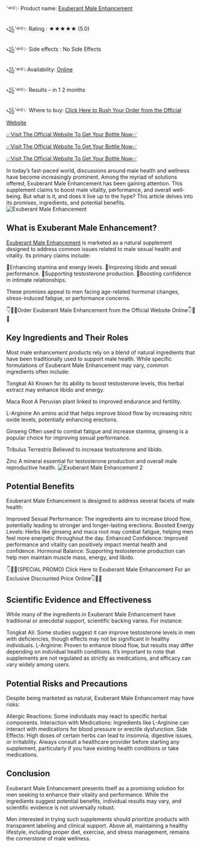 ༺✨ Product name: [Exuberant Male Enhancement](https://howdyscbd.com/exuberant-male-enhancement-order/)

꧁༺✨ Rating : ★★★★★ (5.0)

꧁༺✨ Side effects : No Side Effects

꧁༺✨Availability: [Online](https://howdyscbd.com/exuberant-male-enhancement-order/)

꧁༺✨ Results – in 1 2 months

꧁༺✨ Where to buy: [Click Here to Rush Your Order from the Official Website](https://howdyscbd.com/exuberant-male-enhancement-order/)

[✅Visit The Official Website To Get Your Bottle Now✅](https://howdyscbd.com/exuberant-male-enhancement-order/)

[✅Visit The Official Website To Get Your Bottle Now✅](https://howdyscbd.com/exuberant-male-enhancement-order/)

[✅Visit The Official Website To Get Your Bottle Now✅](https://howdyscbd.com/exuberant-male-enhancement-order/)


In today’s fast-paced world, discussions around male health and wellness have become increasingly prominent. Among the myriad of solutions offered, Exuberant Male Enhancement has been gaining attention. This supplement claims to boost male vitality, performance, and overall well-being. But what is it, and does it live up to the hype? This article delves into its promises, ingredients, and potential benefits.
![Exuberant Male Enhancement](https://github.com/user-attachments/assets/f61b1823-1ffc-4fd4-ae09-2f9091edee21)


## What is Exuberant Male Enhancement?

[Exuberant Male Enhancement](https://howdyscbd.com/exuberant-male-enhancement-order/) is marketed as a natural supplement designed to address common issues related to male sexual health and vitality. Its primary claims include:

Enhancing stamina and energy levels.
Improving libido and sexual performance.
Supporting testosterone production.
Boosting confidence in intimate relationships.

These promises appeal to men facing age-related hormonal changes, stress-induced fatigue, or performance concerns.

👇🥳😍Order Exuberant Male Enhancement from the Official Website Online👇🥳😍


## Key Ingredients and Their Roles

Most male enhancement products rely on a blend of natural ingredients that have been traditionally used to support male health. While specific formulations of Exuberant Male Enhancement may vary, common ingredients often include:

Tongkat Ali
Known for its ability to boost testosterone levels, this herbal extract may enhance libido and energy.

Maca Root
A Peruvian plant linked to improved endurance and fertility.

L-Arginine
An amino acid that helps improve blood flow by increasing nitric oxide levels, potentially enhancing erections.

Ginseng
Often used to combat fatigue and increase stamina, ginseng is a popular choice for improving sexual performance.

Tribulus Terrestris
Believed to increase testosterone and libido.

Zinc
A mineral essential for testosterone production and overall male reproductive health.
![Exuberant Male Enhancement 2](https://github.com/user-attachments/assets/0e024b90-182b-4d26-a0ba-b4adcb6085ba)


## Potential Benefits

Exuberant Male Enhancement is designed to address several facets of male health:

Improved Sexual Performance: The ingredients aim to increase blood flow, potentially leading to stronger and longer-lasting erections.
Boosted Energy Levels: Herbs like ginseng and maca root may combat fatigue, helping men feel more energetic throughout the day.
Enhanced Confidence: Improved performance and vitality can positively impact mental health and confidence.
Hormonal Balance: Supporting testosterone production can help men maintain muscle mass, energy, and libido.

👇🥳😍(SPECIAL PROMO) Click Here to Exuberant Male Enhancement For an Exclusive Discounted Price Online👇🥳😍

## Scientific Evidence and Effectiveness

While many of the ingredients in Exuberant Male Enhancement have traditional or anecdotal support, scientific backing varies. For instance:

Tongkat Ali: Some studies suggest it can improve testosterone levels in men with deficiencies, though effects may not be significant in healthy individuals.
L-Arginine: Proven to enhance blood flow, but results may differ depending on individual health conditions.
It’s important to note that supplements are not regulated as strictly as medications, and efficacy can vary widely among users.


## Potential Risks and Precautions

Despite being marketed as natural, Exuberant Male Enhancement may have risks:

Allergic Reactions: Some individuals may react to specific herbal components.
Interaction with Medications: Ingredients like L-Arginine can interact with medications for blood pressure or erectile dysfunction.
Side Effects: High doses of certain herbs can lead to insomnia, digestive issues, or irritability.
Always consult a healthcare provider before starting any supplement, particularly if you have existing health conditions or take medications.

## Conclusion

Exuberant Male Enhancement presents itself as a promising solution for men seeking to enhance their vitality and performance. While the ingredients suggest potential benefits, individual results may vary, and scientific evidence is not universally robust.

Men interested in trying such supplements should prioritize products with transparent labeling and clinical support. Above all, maintaining a healthy lifestyle, including proper diet, exercise, and stress management, remains the cornerstone of male wellness.
